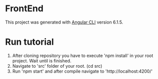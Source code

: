 # FrontEnd

This project was generated with [Angular CLI](https://github.com/angular/angular-cli) version 6.1.5.

# Run tutorial

1. After cloning repository you have to execute 'npm install' in your root project. Wait until is finished.
2. Navigate to 'src' folder of your root. (cd src)
3. Run 'npm start' and after compile navigate to 'http://localhost:4200/'
